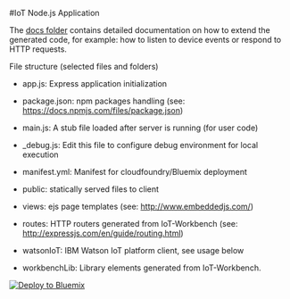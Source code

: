 #IoT Node.js Application


The [docs folder](docs/index.md) contains detailed documentation on how to extend the generated code, for example: how to listen to device events or respond to HTTP requests.
 

File structure (selected files and folders)


* app.js: Express application initialization

* package.json: npm packages handling (see: https://docs.npmjs.com/files/package.json)

* main.js: A stub file loaded after server is running (for user code)

* _debug.js: Edit this file to configure debug environment for local execution

* manifest.yml: Manifest for cloudfoundry/Bluemix deployment

* public: statically served files to client

* views: ejs page templates (see: http://www.embeddedjs.com/)

* routes: HTTP routers generated from IoT-Workbench (see: http://expressjs.com/en/guide/routing.html)

* watsonIoT: IBM Watson IoT platform client, see usage below

* workbenchLib: Library elements generated from IoT-Workbench. 
	
	
	
[![Deploy to Bluemix](https://bluemix.net/deploy/button.png)](https://bluemix.net/deploy?repository=https://github.com/avrahams/nodejs-base-app.git)
